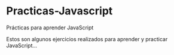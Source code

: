 # Practicas-Javascript
Prácticas para aprender JavaScript

Estos son algunos ejercicios realizados para aprender y practicar JavaScript...
